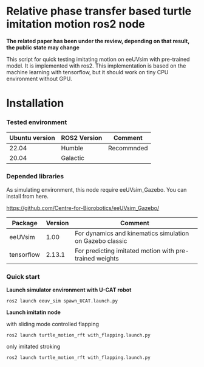 # Relative phase transfer based turtle imitation motion ros2 node
**The related paper has been under the review, depending on that result, the public state may change**

This script for quick testing imitating motion on eeUVsim with pre-trained model. It is implemented with ros2. This implementation is based on the machine learning with tensorflow, but it should work on tiny CPU environment without GPU.

# Installation
### Tested environment
| Ubuntu version                  | ROS2 Version | Comment                                                  |
| -------------------------- | ------- | ------------------------------------------------------------ |
| 22.04                  | Humble   |  Recommnded                                                            |
| 20.04                  | Galactic   |                                                              |

### Depended libraries
As simulating environment, this node require eeUVsim_Gazebo. You can install from here.

https://github.com/Centre-for-Biorobotics/eeUVsim_Gazebo/

| Package                                                      | Version      | Comment                                                      |
| ------------------------------------------------------------ | ------------ | ------------------------------------------------------------ |
| eeUVsim                                                      | 1.00         | For dynamics and kinematics simulation on Gazebo classic     |
| tensorflow                                                   | 2.13.1       | For predicting imitated motion with pre-trained weights      |


### Quick start

**Launch simulator environment with U-CAT robot**

`ros2 launch eeuv_sim spawn_UCAT.launch.py`

**Launch imitatin node**

with sliding mode controlled flapping

`ros2 launch turtle_motion_rft with_flapping.launch.py`

only imitated stroking

`ros2 launch turtle_motion_rft with_flapping.launch.py`
